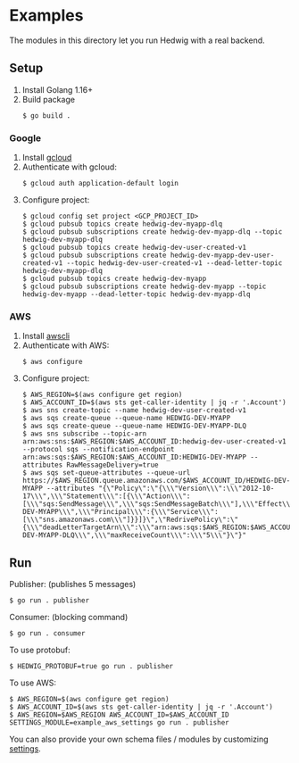 # Examples

The modules in this directory let you run Hedwig with a real backend.

## Setup

1. Install Golang 1.16+
1. Build package
   ```shell script
   $ go build .
   ```

### Google

1. Install [gcloud](https://cloud.google.com/sdk/gcloud)
1. Authenticate with gcloud:
   ```shell script
   $ gcloud auth application-default login
   ``` 
1. Configure project:
    ```shell script
    $ gcloud config set project <GCP_PROJECT_ID>
    $ gcloud pubsub topics create hedwig-dev-myapp-dlq
    $ gcloud pubsub subscriptions create hedwig-dev-myapp-dlq --topic hedwig-dev-myapp-dlq
    $ gcloud pubsub topics create hedwig-dev-user-created-v1
    $ gcloud pubsub subscriptions create hedwig-dev-myapp-dev-user-created-v1 --topic hedwig-dev-user-created-v1 --dead-letter-topic hedwig-dev-myapp-dlq
    $ gcloud pubsub topics create hedwig-dev-myapp
    $ gcloud pubsub subscriptions create hedwig-dev-myapp --topic hedwig-dev-myapp --dead-letter-topic hedwig-dev-myapp-dlq
    ```

### AWS

1. Install [awscli](https://aws.amazon.com/cli/)
1. Authenticate with AWS:
   ```shell script
   $ aws configure
   ```
1. Configure project:
    ```shell script
    $ AWS_REGION=$(aws configure get region)
    $ AWS_ACCOUNT_ID=$(aws sts get-caller-identity | jq -r '.Account')
    $ aws sns create-topic --name hedwig-dev-user-created-v1
    $ aws sqs create-queue --queue-name HEDWIG-DEV-MYAPP
    $ aws sqs create-queue --queue-name HEDWIG-DEV-MYAPP-DLQ
    $ aws sns subscribe --topic-arn arn:aws:sns:$AWS_REGION:$AWS_ACCOUNT_ID:hedwig-dev-user-created-v1 --protocol sqs --notification-endpoint arn:aws:sqs:$AWS_REGION:$AWS_ACCOUNT_ID:HEDWIG-DEV-MYAPP --attributes RawMessageDelivery=true
    $ aws sqs set-queue-attributes --queue-url https://$AWS_REGION.queue.amazonaws.com/$AWS_ACCOUNT_ID/HEDWIG-DEV-MYAPP --attributes "{\"Policy\":\"{\\\"Version\\\":\\\"2012-10-17\\\",\\\"Statement\\\":[{\\\"Action\\\":[\\\"sqs:SendMessage\\\",\\\"sqs:SendMessageBatch\\\"],\\\"Effect\\\":\\\"Allow\\\",\\\"Resource\\\":\\\"arn:aws:sqs:$AWS_REGION:$AWS_ACCOUNT_ID:HEDWIG-DEV-MYAPP\\\",\\\"Principal\\\":{\\\"Service\\\":[\\\"sns.amazonaws.com\\\"]}}]}\",\"RedrivePolicy\":\"{\\\"deadLetterTargetArn\\\":\\\"arn:aws:sqs:$AWS_REGION:$AWS_ACCOUNT_ID:HEDWIG-DEV-MYAPP-DLQ\\\",\\\"maxReceiveCount\\\":\\\"5\\\"}\"}"
    ```

## Run

Publisher: (publishes 5 messages)

```shell script
$ go run . publisher
```

Consumer: (blocking command)

```shell script
$ go run . consumer
```

To use protobuf:

```shell script
$ HEDWIG_PROTOBUF=true go run . publisher
```

To use AWS:

```shell script
$ AWS_REGION=$(aws configure get region)
$ AWS_ACCOUNT_ID=$(aws sts get-caller-identity | jq -r '.Account')
$ AWS_REGION=$AWS_REGION AWS_ACCOUNT_ID=$AWS_ACCOUNT_ID SETTINGS_MODULE=example_aws_settings go run . publisher
```

You can also provide your own schema files / modules by customizing [settings](example_settings.go).
